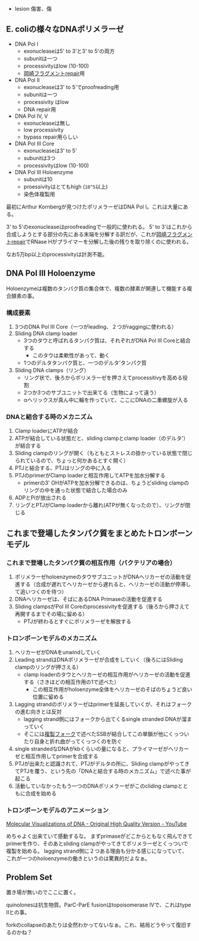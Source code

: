 - lesion 傷害、傷

## E. coliの様々なDNAポリメラーゼ

- DNA Pol I
  - exonucleaseは5' to 3'と3' to 5'の両方
  - subunitは一つ
  - processivityはlow (10-100)
  - [岡崎フラグメントrepair](岡崎フラグメントrepair.md)用
- DNA Pol II
  - exonucleaseは3' to 5'でproofreading用
  - subunitは一つ
  - processivity はlow
  - DNA repair用
- DNA Pol IV, V
  - exonucleaseは無し
  - low processivity
  - bypass repair用らしい
- DNA Pol III Core
  - exonucleaseは3' to 5'
  - subunitは3つ
  - processivityはlow (10-100)
- DNA Pol III Holoenzyme
  - subunitは10
  - proessivityはとてもhigh (`10^5`以上)
  - 染色体複製用

最初にArthur Kornbergが見つけたポリメラーゼはDNA Pol I。これは大量にある。

3' to 5'のexonucleaseはproofreadingで一般的に使われる。
5' to 3'はこれから合成しようとする部分の先にある末端を分解する訳だが、これが[岡崎フラグメントrepair](岡崎フラグメントrepair.md)でRNase Hがプライマーを分解した後の残りを取り除くのに使われる。

なお5万bp以上のprocessivityは計測不能。

## DNA Pol III Holoenzyme

Holoenzymeは複数のタンパク質の集合体で、複数の酵素が関連して機能する複合酵素の事。

### 構成要素

1. 3つのDNA Pol III Core（一つがleading、２つがraggingに使われる）
2. Sliding DNA clamp loader
   - 3つのタウと呼ばれるタンパク質は、それぞれがDNA Pol III Coreと結合する
      - このタウは柔軟性があって、動く
   - 1つのデルタタンパク質と、一つのデルタ'タンパク質
3. Sliding DNA clamps（リング）
   - リング状で、後ろからポリメラーゼを押さえてprocessitivyを高める役割
   - 2つか3つのサブユニットで出来てる（生物によって違う）
   - αヘリックスが真ん中に輪を作っていて、ここにDNAの二重螺旋が入る

### DNAと結合する時のメカニズム

1. Clamp loaderにATPが結合
2. ATPが結合している状態だと、sliding clampとclamp loader（のデルタ'）が結合する
3.  Sliding clampのリングが開く（もともとストレスの掛かっている状態で閉じられているので、ちょっと何かあるとすぐ開く）
4. PTJと結合する、PTJはリングの中に入る
5. PTJのprimerがClamp loaderと相互作用してATPを加水分解する
   - primerの3' OHがATPを加水分解できるのは、ちょうどsliding clampのリングの中を通った状態で結合した場合のみ
6. ADPとPiが放出される
7. リングとPTJがClamp loaderから離れ(ATPが無くなったので）、リングが閉じる

## これまで登場したタンパク質をまとめたトロンボーンモデル

### これまで登場したタンパク質の相互作用（バクテリアの場合）

1. ポリメラーゼholoenzymeのタウサブユニットがDNAヘリカーゼの活動を促進する（合成が遅れてヘリカーゼから遅れると、ヘリカーゼの活動が停滞して追いつくのを待つ）
2. DNAヘリカーゼは、そばにあるDNA Primaseの活動を促進する
3. Sliding clampsがPol III Coreのprocessivityを促進する（後ろから押さえて再開するまでその場に留める）
   - PTJが終わるとすぐにポリメラーゼを解放する

### トロンボーンモデルのメカニズム

1. ヘリカーゼがDNAをunwindしていく
2. Leading strandはDNAポリメラーゼが合成をしていく（後ろにはSliding clampのリングが押さえる）
    - clamp loaderのタウとヘリカーゼの相互作用がヘリカーゼの活動を促進する（さきほどの相互作用の1で述べた）
        - この相互作用がholoenzyme全体をヘリカーゼのそばのちょうど良い位置に留める
3. Lagging strandのポリメラーゼはprimerを延長していくが、それはフォークの進む向きとは反対
    - lagging strand側にはフォークから出てくるsingle stranded DNAが溜まっていく
    - そこには[複製フォーク](複製フォーク.md)で述べたSSBが結合してこの単鎖が他にくっついたり自身と折れ曲がってくっつくのを防ぐ
4. single strandedなDNAがkbくらいの量になると、プライマーゼがヘリカーゼと相互作用してprimerを合成する
5. PTJが出来たと認識されて、PTJがデルタの所に、Sliding clampがやってきてPTJを覆う、という先の「DNAと結合する時のメカニズム」で述べた事が起こる
6. 活動していなかったもう一つのDNAポリメラーゼがこのcliding clampとともに合成を始める

### トロンボーンモデルのアニメーション

[Molecular Visualizations of DNA - Original High Quality Version - YouTube](https://www.youtube.com/watch?v=OjPcT1uUZiE)

めちゃよく出来ていて感動するな。
まずprimaseがどこからともなく飛んできてprimerを作り、そのあとsliding clampがやってきてポリメラーゼとくっついで複製を始める。
lagging strand側に２つある理由も分かる感じになっていて、
これが一つのholoenzymeの働きというのは驚異的だよなぁ。

## Problem Set

置き場が無いのでここに置く。

quinolonesは抗生物質。ParC-ParE fusionはtopoisomerase IVで、これはtype IIとの事。

forkのcollapseのあたりは全然わかってないなぁ。これ、結局どうやって復旧するのかね？